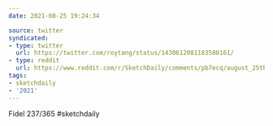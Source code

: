```yaml
---
date: 2021-08-25 19:24:34

source: twitter
syndicated:
- type: twitter
  url: https://twitter.com/roytang/status/1430612081183580161/
- type: reddit
  url: https://www.reddit.com/r/SketchDaily/comments/pb7ecq/august_25th_cuba/habxitz/
tags:
- sketchdaily
- '2021'
---
```


Fidel 237/365 #sketchdaily 
